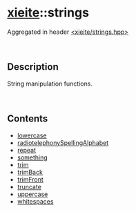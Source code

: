 # [xieite](./xieite.md)\:\:strings
Aggregated in header [<xieite/strings.hpp>](../include/xieite/strings.hpp)

&nbsp;

## Description
String manipulation functions.

&nbsp;

## Contents
- [lowercase](./strings/lowercase.md)
- [radiotelephonySpellingAlphabet](./strings/radiotelephonySpellingAlphabet.md)
- [repeat](./strings/repeat.md)
- [something](./strings/something.md)
- [trim](./strings/trim.md)
- [trimBack](./strings/trimBack.md)
- [trimFront](./strings/trimFront.md)
- [truncate](./strings/truncate.md)
- [uppercase](./strings/uppercase.md)
- [whitespaces](./strings/whitespaces.md)
